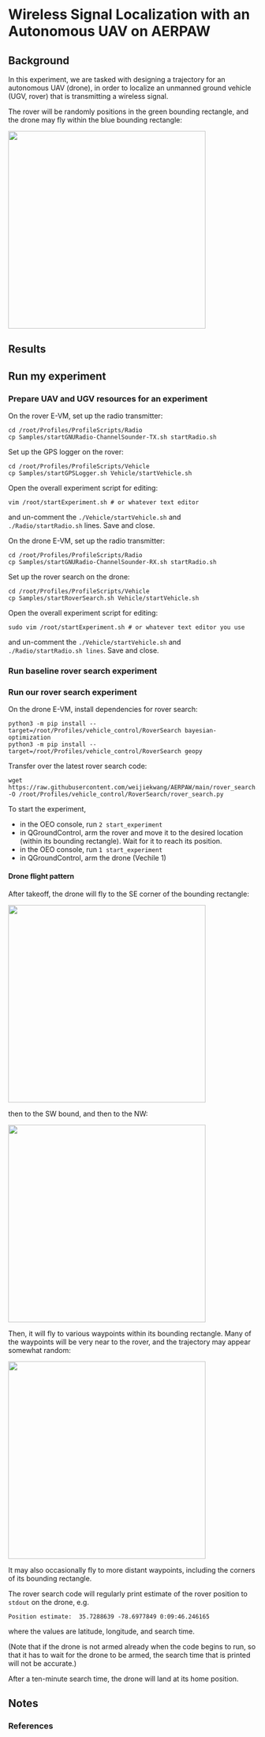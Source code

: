 # Wireless Signal Localization with an Autonomous UAV on AERPAW

## Background

In this experiment, we are tasked with designing a trajectory for an autonomous UAV (drone), in order to localize an unmanned ground vehicle (UGV, rover) that is transmitting a wireless signal.

The rover will be randomly positions in the green bounding rectangle, and the drone may fly within the blue bounding rectangle: 

<img src="https://github.com/weijiekwang/AERPAW/assets/2316553/625757ef-d285-4b47-9bcb-11da0387e64d" width="400px">


## Results

## Run my experiment

### Prepare UAV and UGV resources for an experiment

On the rover E-VM, set up the radio transmitter:

```
cd /root/Profiles/ProfileScripts/Radio 
cp Samples/startGNURadio-ChannelSounder-TX.sh startRadio.sh 
```

Set up the GPS logger on the rover:

```
cd /root/Profiles/ProfileScripts/Vehicle
cp Samples/startGPSLogger.sh Vehicle/startVehicle.sh
```

Open the overall experiment script for editing:

```
vim /root/startExperiment.sh # or whatever text editor
```
and un-comment the `./Vehicle/startVehicle.sh` and `./Radio/startRadio.sh` lines. Save and close.

On the drone E-VM, set up the radio transmitter:

```
cd /root/Profiles/ProfileScripts/Radio 
cp Samples/startGNURadio-ChannelSounder-RX.sh startRadio.sh 
```

Set up the rover search on the drone:

```
cd /root/Profiles/ProfileScripts/Vehicle
cp Samples/startRoverSearch.sh Vehicle/startVehicle.sh
```

Open the overall experiment script for editing:

```
sudo vim /root/startExperiment.sh # or whatever text editor you use
```

and un-comment the `./Vehicle/startVehicle.sh` and `./Radio/startRadio.sh lines`. Save and close.

### Run baseline rover search experiment

### Run our rover search experiment

On the drone E-VM, install dependencies for rover search:

```
python3 -m pip install --target=/root/Profiles/vehicle_control/RoverSearch bayesian-optimization
python3 -m pip install --target=/root/Profiles/vehicle_control/RoverSearch geopy
```

Transfer over the latest rover search code:

```
wget https://raw.githubusercontent.com/weijiekwang/AERPAW/main/rover_search.py -O /root/Profiles/vehicle_control/RoverSearch/rover_search.py
```

To start the experiment,

* in the OEO console, run `2 start_experiment`
* in QGroundControl, arm the rover and move it to the desired location (within its bounding rectangle). Wait for it to reach its position.
* in the OEO console, run `1 start_experiment`
* in QGroundControl, arm the drone (Vechile 1)

#### Drone flight pattern

After takeoff, the drone will fly to the SE corner of the bounding rectangle:

<img src="https://github.com/weijiekwang/AERPAW/assets/2316553/fdf9675e-c307-4846-8a3b-ce4e2145e381" width="400px"/>

then to the SW bound, and then to the NW: 

<img src="https://github.com/weijiekwang/AERPAW/assets/2316553/b42d82ec-7d82-40a5-88f1-07b3dda9c4ac" width="400px"/>


Then, it will fly to various waypoints within its bounding rectangle. Many of the waypoints will be very near to the rover, and the trajectory may appear somewhat random:

<img src="https://github.com/weijiekwang/AERPAW/assets/2316553/8480b5ce-1aa3-4bac-bc18-53bc71ea4517" width="400px"/>


It may also occasionally fly to more distant waypoints, including the corners of its bounding rectangle.

The rover search code will regularly print estimate of the rover position to `stdout` on the drone, e.g. 

```
Position estimate:  35.7288639 -78.6977849 0:09:46.246165
```
where the values are latitude, longitude, and search time. 

(Note that if the drone is not armed already when the code begins to run, so that it has to wait for the drone to be armed, the search time that is printed will not be accurate.)

After a ten-minute search time, the drone will land at its home position.

## Notes

### References

